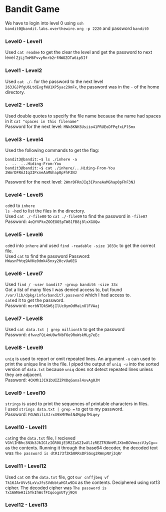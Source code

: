# Bandit Game

We have to login into level 0 using `ssh bandit0@bandit.labs.overthewire.org -p 2220` and password `bandit0`

### Level0 - Level1
Used `cat readme` to get the clear the level and get the password to next level `ZjLjTmM6FvvyRnrb2rfNWOZOTa6ip5If`

### Level1 - Level2
Used `cat ./-` for the password to the next level `263JGJPfgU6LtdEvgfWU1XP5yac29mFx`, the password was in the `-` of the home directory.

### Level2 - Level3
Used double quotes to specify the file name because the name had spaces in it `cat "spaces in this filename"`  
Password for the next level: `MNk8KNH3Usiio41PRUEoDFPqfxLPlSmx`

### Level3 - Level4 
Used the following commands to get the flag:
```
bandit3@bandit:~$ ls ./inhere -a
.  ..  ...Hiding-From-You
bandit3@bandit:~$ cat ./inhere/...Hiding-From-You 
2WmrDFRmJIq3IPxneAaMGhap0pFhF3NJ
```
Password for the next level: `2WmrDFRmJIq3IPxneAaMGhap0pFhF3NJ`

### Level4 - Level5
`cd`ed to `inhere`  
`ls -h`ed to list the files in the directory.  
Used `cat ./-file00` to `cat ./-file09` to find the password in `-file07`  
Password: `4oQYVPkxZOOEOO5pTW81FB8j8lxXGUQw`

### Level5 - Level6
`cd`ed into `inhere` and used `find -readable -size 1033c` to get the correct file.  
Used `cat` to find the password
Password: `HWasnPhtq9AVKe0dmk45nxy20cvUa6EG`

### Level6 - Level7
Used `find / -user bandit7 -group bandit6 -size 33c`  
Got a list of many files I was denied access to, but found `/var/lib/dpkg/info/bandit7.password` which I had access to.  
`cat`ed it to get the password.  
Password: `morbNTDkSW6jIlUc0ymOdMaLnOlFVAaj`

### Level7 - Level8
Used `cat data.txt | grep millionth` to get the password  
Password: `dfwvzFQi4mU0wfNbFOe9RoWskMLg7eEc`

### Level8 - Level9
`uniq` is used to report or omit repeated lines. An argument `-u` can used to print the unique line in the file. 
I piped the output of `uniq -u` into the sorted version of `data.txt` because `uniq` does not detect repeated lines unless they are adjacent.  
Password: `4CKMh1JI91bUIZZPXDqGanal4xvAg0JM`

### Level9 - Level10
`strings` is used to print the sequences of printable characters in files.  
I used `strings data.txt | grep =` to get to my password.  
Password: `FGUW5ilLVJrxX9kMYMmlN4MgbpfMiqey`

### Level10 - Level11
`cat`ing the `data.txt` file, I recieved `VGhlIHBhc3N3b3JkIGlzIGR0UjE3M2ZaS2IwUlJzREZTR3NnMlJXbnBOVmozcVJyCg==` as the contents. Running it through the base64
decoder, the decoded text was `The password is dtR173fZKb0RRsDFSGsg2RWnpNVj3qRr`

### Level11 - Level12
Used `cat` on the `data.txt` file, got `Gur cnffjbeq vf 7k16JArUVv5LxVuJfsSVdbbtaHGlw9D4` as the contents.
Deciphered using rot13 cipher. The decoded cipher was `The password is 7x16WNeHIi5YkIhWsfFIqoognUTyj9Q4`

### Level12 - Level13
